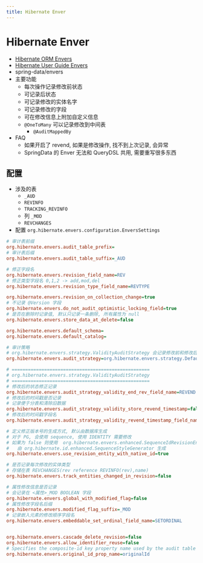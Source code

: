 ```yaml
---
title: Hibernate Enver
---
```


# Hibernate Enver

- [Hibernate ORM Envers](http://hibernate.org/orm/envers/)
- [Hibernate User Guide Envers](http://docs.jboss.org/hibernate/orm/current/userguide/html_single/Hibernate_User_Guide.html#envers)
- spring-data/envers
- 主要功能
  - 每次操作记录修改前状态
  - 可记录后状态
  - 可记录修改的实体名字
  - 可记录修改的字段
  - 可在修改信息上附加自定义信息
  - `@OneToMany` 可以记录修改到中间表
    - `@AuditMappedBy`
- FAQ
  - 如果开启了 revend, 如果是修改操作, 找不到上次记录, 会异常
  - SpringData 的 Enver 无法和 QueryDSL 共用, 需要重写很多东西

## 配置

- 涉及的表
  - `_AUD`
  - `REVINFO`
  - `TRACKING_REVINFO`
  - 列 `_MOD`
  - `REVCHANGES`
- 配置 `org.hibernate.envers.configuration.EnversSettings`

```ini
# 审计表前缀
org.hibernate.envers.audit_table_prefix=
# 审计表后缀
org.hibernate.envers.audit_table_suffix=_AUD

# 修正字段名
org.hibernate.envers.revision_field_name=REV
# 修正类型字段名 0,1,2 -> add,mod,del
org.hibernate.envers.revision_type_field_name=REVTYPE

org.hibernate.envers.revision_on_collection_change=true
# 不记录 @Version 字段
org.hibernate.envers.do_not_audit_optimistic_locking_field=true
# 是否在删除时记录值, 默认只记录一条删除, 所有属性为 null
org.hibernate.envers.store_data_at_delete=false

org.hibernate.envers.default_schema=
org.hibernate.envers.default_catalog=

# 审计策略
# org.hibernate.envers.strategy.ValidityAuditStrategy 会记录修改前和修改后的信息
org.hibernate.envers.audit_strategy=org.hibernate.envers.strategy.DefaultAuditStrategy

# ===================================================
# org.hibernate.envers.strategy.ValidityAuditStrategy
# ===================================================
# 修改后的状态修正记录
org.hibernate.envers.audit_strategy_validity_end_rev_field_name=REVEND
# 修改后的时间戳是否记录
# 记录便于分表和清除旧数据
org.hibernate.envers.audit_strategy_validity_store_revend_timestamp=false
# 修改后的时间戳字段名
org.hibernate.envers.audit_strategy_validity_revend_timestamp_field_name=REVEND_TSTMP

# 定义修正版本号的生成方式, 默认由数据库生成
# 对于 PG, 会使用 sequence, 使用 IDENTITY 需要修改
# 如果为 false 则使用  org.hibernate.envers.enhanced.SequenceIdRevisionEntity
#   由 org.hibernate.id.enhanced.SequenceStyleGenerator 生成
org.hibernate.envers.use_revision_entity_with_native_id=true

# 是否记录每次修改的实体类型
# 存储在表 REVCHANGES(rev reference REVINFO(rev),name)
org.hibernate.envers.track_entities_changed_in_revision=false

# 属性修改信息是否记录
# 会记录在 <属性>_MOD BOOLEAN 字段
org.hibernate.envers.global_with_modified_flag=false
# 属性修改字段名后缀
org.hibernate.envers.modified_flag_suffix=_MOD
# 记录嵌入元素的修改顺序字段名
org.hibernate.envers.embeddable_set_ordinal_field_name=SETORDINAL


org.hibernate.envers.cascade_delete_revision=false
org.hibernate.envers.allow_identifier_reuse=false
# Specifies the composite-id key property name used by the audit table mappings.
org.hibernate.envers.original_id_prop_name=originalId
```

